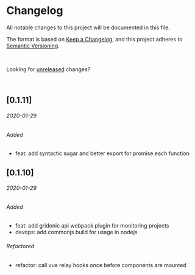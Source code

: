 # Changelog
All notable changes to this project will be documented in this file.

The format is based on [Keep a Changelog](https://keepachangelog.com/en/1.0.0/),
and this project adheres to [Semantic Versioning](https://semver.org/spec/v2.0.0.html).

<br>

Looking for [unreleased] changes?

<br>

## [0.1.11]
###### 2020-01-29

###### Added

- feat: add syntactic sugar and better export for promise.each function

## [0.1.10]
###### 2020-01-29

###### Added

- feat: add gridonic api webpack plugin for monitoring projects
- devops: add commonjs build for usage in nodejs

###### Refactored

- refactor: call vue relay hooks once before components are mounted

[unreleased]: https://github.com/gridonic/client-services/compare/1.0.11...HEAD
